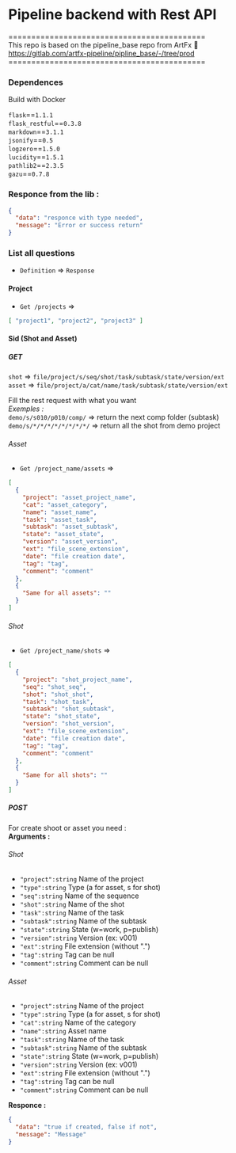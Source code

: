 # Pipeline backend with Rest API

===========================================<br/>
This repo is based on the pipeline_base repo from ArtFx :school:<br/>
https://gitlab.com/artfx-pipeline/pipline_base/-/tree/prod<br/>
===========================================<br/>
### Dependences
Build with Docker<br/>

`flask`==`1.1.1`<br/>
`flask_restful`==`0.3.8`<br/>
`markdown`==`3.1.1`<br/>
`jsonify`==`0.5`<br/>
`logzero`==`1.5.0`<br/>
`lucidity`==`1.5.1`<br/>
`pathlib2`==`2.3.5`<br/>
`gazu`==`0.7.8`<br/>

### Responce from the lib :
```json
{
  "data": "responce with type needed",
  "message": "Error or success return"
}
```
### List all questions
* `Definition` => `Response`

#### Project
* `Get /projects` => 
```json
[ "project1", "project2", "project3" ]
```

#### Sid (Shot and Asset)

##### GET
`shot` => `file/project/s/seq/shot/task/subtask/state/version/ext`<br/>
`asset` => `file/project/a/cat/name/task/subtask/state/version/ext`

Fill the rest request with what you want<br/>
*Exemples :* <br/>
`demo/s/s010/p010/comp/` => return the next comp folder (subtask)<br/>
`demo/s/*/*/*/*/*/*/*/*/` => return all the shot from demo project
###### Asset
* `Get /project_name/assets` =>
```json
[ 
  {
    "project": "asset_project_name",
    "cat": "asset_category",
    "name": "asset_name",
    "task": "asset_task",
    "subtask": "asset_subtask",
    "state": "asset_state",
    "version": "asset_version",
    "ext": "file_scene_extension",
    "date": "file creation date",
    "tag": "tag",
    "comment": "comment"
  },
  {
    "Same for all assets": ""
  }
]
```
###### Shot
* `Get /project_name/shots` =>
```json
[ 
  {
    "project": "shot_project_name",
    "seq": "shot_seq",
    "shot": "shot_shot",
    "task": "shot_task",
    "subtask": "shot_subtask",
    "state": "shot_state",
    "version": "shot_version",
    "ext": "file_scene_extension",
    "date": "file creation date",
    "tag": "tag",
    "comment": "comment"
  },
  {
    "Same for all shots": ""
  }
]
```


##### POST

For create shoot or asset you need :<br/>
**Arguments :** <br/>
###### Shot
- `"project":string` Name of the project
- `"type":string` Type (a for asset, s for shot)
- `"seq":string` Name of the sequence
- `"shot":string` Name of the shot
- `"task":string` Name of the task
- `"subtask":string` Name of the subtask
- `"state":string` State (w=work, p=publish)
- `"version":string` Version (ex: v001)
- `"ext":string` File extension (without ".")
- `"tag":string` Tag can be null
- `"comment":string` Comment can be null

###### Asset
- `"project":string` Name of the project
- `"type":string` Type (a for asset, s for shot)
- `"cat":string` Name of the category
- `"name":string` Asset name
- `"task":string` Name of the task
- `"subtask":string` Name of the subtask
- `"state":string` State (w=work, p=publish)
- `"version":string` Version (ex: v001)
- `"ext":string` File extension (without ".")
- `"tag":string` Tag can be null
- `"comment":string` Comment can be null

**Responce :** <br/>
```json
{
  "data": "true if created, false if not",
  "message": "Message"
}
```